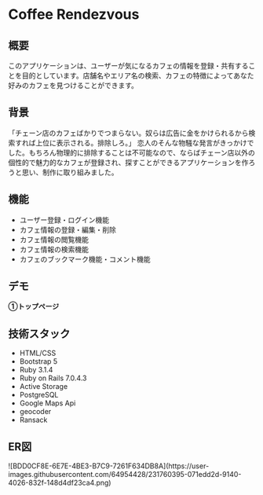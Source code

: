 <h1>Coffee Rendezvous</h1>

<h2>概要</h2>
<p>このアプリケーションは、ユーザーが気になるカフェの情報を登録・共有することを目的としています。店舗名やエリア名の検索、カフェの特徴によってあなた好みのカフェを見つけることができます。</p>

<h2>背景</h2>
<p>「チェーン店のカフェばかりでつまらない。奴らは広告に金をかけられるから検索すれば上位に表示される。排除しろ。」
恋人のそんな物騒な発言がきっかけでした。もちろん物理的に排除することは不可能なので、ならばチェーン店以外の個性的で魅力的なカフェが登録され、探すことができるアプリケーションを作ろうと思い、制作に取り組みました。</p>

<h2>機能</h2>
<ul>
  <li>ユーザー登録・ログイン機能</li>
  <li>カフェ情報の登録・編集・削除</li>
  <li>カフェ情報の閲覧機能</li>
  <li>カフェ情報の検索機能</li>
  <li>カフェのブックマーク機能・コメント機能</li>
</ul>

<h2>デモ</h2>
<strong>①トップページ</strong>


<h2>技術スタック</h2>
<ul>
  <li>HTML/CSS</li>
  <li>Bootstrap 5</li>
  <li>Ruby 3.1.4</li>
  <li>Ruby on Rails 7.0.4.3</li>
  <li>Active Storage</li>
  <li>PostgreSQL</li>
  <li>Google Maps Api</li>
  <li>geocoder</li>
  <li>Ransack</li>
</ul>

<h2>ER図</h2>
![BDD0CF8E-6E7E-4BE3-B7C9-7261F634DB8A](https://user-images.githubusercontent.com/64954428/231760395-071edd2d-9140-4026-832f-148d4df23ca4.png)
